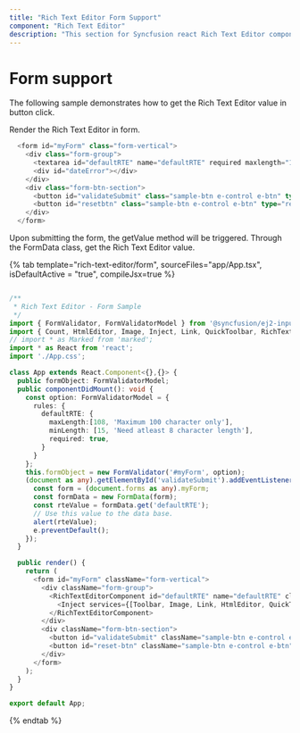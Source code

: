 ```yaml
---
title: "Rich Text Editor Form Support"
component: "Rich Text Editor"
description: "This section for Syncfusion react Rich Text Editor component demonstrates that how to work with form and it's validation."
---
```


# Form support

The following sample demonstrates how to get the Rich Text Editor value in button click.

Render the Rich Text Editor in form.

```typescript
  <form id="myForm" class="form-vertical">
    <div class="form-group">
      <textarea id="defaultRTE" name="defaultRTE" required maxlength="100" minlength="20" data-msg-containerid="dateError"></textarea>
      <div id="dateError"></div>
    </div>
    <div class="form-btn-section">
      <button id="validateSubmit" class="sample-btn e-control e-btn" type="submit" data-ripple="true">Submit</button>
      <button id="resetbtn" class="sample-btn e-control e-btn" type="reset" data-ripple="true">Reset</button>
    </div>
  </form>
```

Upon submitting the form, the getValue method will be triggered. Through the FormData class, get the Rich Text Editor value.

{% tab template="rich-text-editor/form", sourceFiles="app/App.tsx", isDefaultActive = "true", compileJsx=true %}

```typescript

/**
 * Rich Text Editor - Form Sample
 */
import { FormValidator, FormValidatorModel } from '@syncfusion/ej2-inputs';
import { Count, HtmlEditor, Image, Inject, Link, QuickToolbar, RichTextEditorComponent, Toolbar } from '@syncfusion/ej2-react-richtexteditor';
// import * as Marked from 'marked';
import * as React from 'react';
import './App.css';

class App extends React.Component<{},{}> {
  public formObject: FormValidatorModel;
  public componentDidMount(): void {
    const option: FormValidatorModel = {
      rules: {
        defaultRTE: {
          maxLength:[108, 'Maximum 100 character only'],
          minLength: [15, 'Need atleast 8 character length'],
          required: true,
        }
      }
    };
    this.formObject = new FormValidator('#myForm', option);
    (document as any).getElementById('validateSubmit').addEventListener('click', (e: any) => {
      const form = (document.forms as any).myForm;
      const formData = new FormData(form);
      const rteValue = formData.get('defaultRTE');
      // Use this value to the data base.
      alert(rteValue);
      e.preventDefault();
    });
  }

  public render() {
    return (
      <form id="myForm" className="form-vertical">
        <div className="form-group">
          <RichTextEditorComponent id="defaultRTE" name="defaultRTE" className="form-control" height={200} showCharCount={true} maxLength={100} placeholder={'Type something'} value={''}>
            <Inject services={[Toolbar, Image, Link, HtmlEditor, QuickToolbar, Count]} />
          </RichTextEditorComponent>
        </div>
        <div className="form-btn-section">
          <button id="validateSubmit" className="sample-btn e-control e-btn" type="submit" data-ripple="true">Submit</button>
          <button id="reset-btn" className="sample-btn e-control e-btn" type="reset" data-ripple="true">Reset</button>
        </div>
      </form>
    );
  }
}

export default App;

```

{% endtab %}